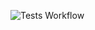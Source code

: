 ![Tests Workflow](https://github.com/HublyGroup/logistics-or-gym/blob/main/.github/workflows/python-app.yml/badge.svg)